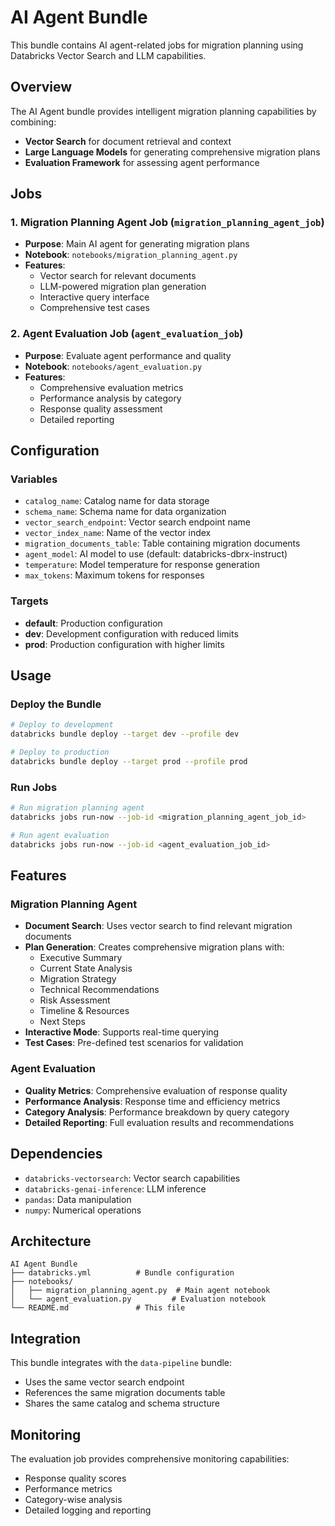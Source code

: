 # AI Agent Bundle

This bundle contains AI agent-related jobs for migration planning using Databricks Vector Search and LLM capabilities.

## Overview

The AI Agent bundle provides intelligent migration planning capabilities by combining:
- **Vector Search** for document retrieval and context
- **Large Language Models** for generating comprehensive migration plans
- **Evaluation Framework** for assessing agent performance

## Jobs

### 1. Migration Planning Agent Job (`migration_planning_agent_job`)
- **Purpose**: Main AI agent for generating migration plans
- **Notebook**: `notebooks/migration_planning_agent.py`
- **Features**:
  - Vector search for relevant documents
  - LLM-powered migration plan generation
  - Interactive query interface
  - Comprehensive test cases

### 2. Agent Evaluation Job (`agent_evaluation_job`)
- **Purpose**: Evaluate agent performance and quality
- **Notebook**: `notebooks/agent_evaluation.py`
- **Features**:
  - Comprehensive evaluation metrics
  - Performance analysis by category
  - Response quality assessment
  - Detailed reporting

## Configuration

### Variables
- `catalog_name`: Catalog name for data storage
- `schema_name`: Schema name for data organization
- `vector_search_endpoint`: Vector search endpoint name
- `vector_index_name`: Name of the vector index
- `migration_documents_table`: Table containing migration documents
- `agent_model`: AI model to use (default: databricks-dbrx-instruct)
- `temperature`: Model temperature for response generation
- `max_tokens`: Maximum tokens for responses

### Targets
- **default**: Production configuration
- **dev**: Development configuration with reduced limits
- **prod**: Production configuration with higher limits

## Usage

### Deploy the Bundle
```bash
# Deploy to development
databricks bundle deploy --target dev --profile dev

# Deploy to production
databricks bundle deploy --target prod --profile prod
```

### Run Jobs
```bash
# Run migration planning agent
databricks jobs run-now --job-id <migration_planning_agent_job_id>

# Run agent evaluation
databricks jobs run-now --job-id <agent_evaluation_job_id>
```

## Features

### Migration Planning Agent
- **Document Search**: Uses vector search to find relevant migration documents
- **Plan Generation**: Creates comprehensive migration plans with:
  - Executive Summary
  - Current State Analysis
  - Migration Strategy
  - Technical Recommendations
  - Risk Assessment
  - Timeline & Resources
  - Next Steps
- **Interactive Mode**: Supports real-time querying
- **Test Cases**: Pre-defined test scenarios for validation

### Agent Evaluation
- **Quality Metrics**: Comprehensive evaluation of response quality
- **Performance Analysis**: Response time and efficiency metrics
- **Category Analysis**: Performance breakdown by query category
- **Detailed Reporting**: Full evaluation results and recommendations

## Dependencies

- `databricks-vectorsearch`: Vector search capabilities
- `databricks-genai-inference`: LLM inference
- `pandas`: Data manipulation
- `numpy`: Numerical operations

## Architecture

```
AI Agent Bundle
├── databricks.yml          # Bundle configuration
├── notebooks/
│   ├── migration_planning_agent.py  # Main agent notebook
│   └── agent_evaluation.py         # Evaluation notebook
└── README.md               # This file
```

## Integration

This bundle integrates with the `data-pipeline` bundle:
- Uses the same vector search endpoint
- References the same migration documents table
- Shares the same catalog and schema structure

## Monitoring

The evaluation job provides comprehensive monitoring capabilities:
- Response quality scores
- Performance metrics
- Category-wise analysis
- Detailed logging and reporting
